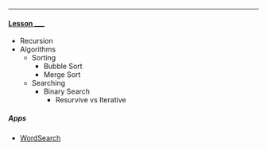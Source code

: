 ---
#### [Lesson ___](lessons/Lesson__.md)
* Recursion
* Algorithms
  * Sorting
    * Bubble Sort
    * Merge Sort
  * Searching
    * Binary Search
      * Resurvive vs Iterative

##### Apps
  * [WordSearch](#)
